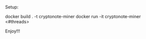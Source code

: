 Setup:

docker build . -t cryptonote-miner
docker run -it cryptonote-miner <pool address> <wallet address> <pool password> <#threads>

Enjoy!!!

